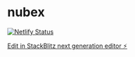 # nubex
[![Netlify Status](https://api.netlify.com/api/v1/badges/47a87620-bdaf-483b-856f-40f88e4e7f8a/deploy-status)](https://app.netlify.com/sites/nubex/deploys)

[Edit in StackBlitz next generation editor ⚡️](https://stackblitz.com/~/github.com/carterror/nubex)